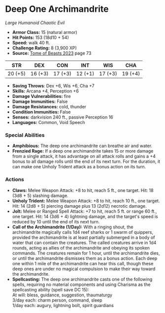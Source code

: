 # Deep One Archimandrite

*Large* *Humanoid* *Chaotic Evil*

- **Armor Class:** 15 (natural armor)
- **Hit Points:** 153 (18d10 + 54)
- **Speed:** walk 40 ft.
- **Challenge Rating:** 8 (3,900 XP)
- **Source:** [Tome of Beasts 2023](https://koboldpress.com/kpstore/product/tome-of-beasts-1-2023-edition/) page 73

| STR | DEX | CON | INT | WIS | CHA |
| --- | --- | --- | --- | --- | --- |
| 20 (+5) | 16 (+3) | 17 (+3) | 12 (+1) | 17 (+3) | 19 (+4) |

- **Saving Throws**: Dex +6, Wis +6, Cha +7
- **Skills:** Arcana +4, Perception +6
- **Damage Vulnerabilities:** fire
- **Damage Immunities:** False
- **Damage Resistances:** cold, thunder
- **Condition Immunities:** False
- **Senses:** darkvision 240 ft., passive Perception 16
- **Languages:** Common, Void Speech

### Special Abilities

- **Amphibious:** The deep one archimandrite can breathe air and water.
- **Frenzied Rage:** If a deep one archimandrite takes 15 or more damage from a single attack, it has advantage on all attack rolls and gains a +4 bonus to all damage rolls until the end of its next turn. For the duration, it can make one Unholy Trident attack as a bonus action on its turn.

### Actions

- **Claws:** Melee Weapon Attack: +8 to hit, reach 5 ft., one target. Hit: 18 (3d8 + 5) slashing damage.
- **Unholy Trident:** Melee Weapon Attack: +8 to hit, reach 10 ft., one target. Hit: 14 (2d8 + 5) piercing damage plus 13 (2d12) necrotic damage.
- **Jolt:** Melee or Ranged Spell Attack: +7 to hit, reach 5 ft. or range 60 ft., one target. Hit: 14 (3d6 + 4) lightning damage, and the target's speed is reduced by 10 until the end of its next turn.
- **Call of the Archimandrite (1/Day):** With a ringing shout, the archimandrite magically calls 1d4 reef sharks or 1 swarm of quippers, provided the archimandrite is at least partially submerged in a body of water that can contain the creatures. The called creatures arrive in 1d4 rounds, acting as allies of the archimandrite and obeying its spoken commands. The creatures remain for 1 hour, until the archimandrite dies, or until the archimandrite dismisses them as a bonus action. Each deep one within 1 mile of the archimandrite can hear this call, though these deep ones are under no magical compulsion to make their way toward the archimandrite.
- **Spellcasting:** The deep one archimandrite casts one of the following spells, requiring no material components and using Charisma as the spellcasting ability (spell save DC 15):<br>At will: bless, guidance, suggestion, thaumaturgy<br>3/day each: charm person, command, sleep<br>1/day each: augury, lightning bolt, spirit guardians
